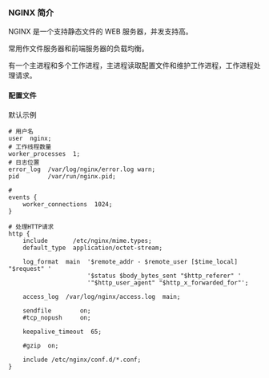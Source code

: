 ### NGINX 简介

NGINX 是一个支持静态文件的 WEB 服务器，并发支持高。

常用作文件服务器和前端服务器的负载均衡。

有一个主进程和多个工作进程，主进程读取配置文件和维护工作进程，工作进程处理请求。

#### 配置文件

默认示例

```shell
# 用户名
user  nginx;
# 工作线程数量
worker_processes  1;
# 日志位置
error_log  /var/log/nginx/error.log warn;
pid        /var/run/nginx.pid;

# 
events {
    worker_connections  1024;
}

# 处理HTTP请求
http {
    include       /etc/nginx/mime.types;
    default_type  application/octet-stream;

    log_format  main  '$remote_addr - $remote_user [$time_local] "$request" '
                      '$status $body_bytes_sent "$http_referer" '
                      '"$http_user_agent" "$http_x_forwarded_for"';

    access_log  /var/log/nginx/access.log  main;

    sendfile        on;
    #tcp_nopush     on;

    keepalive_timeout  65;

    #gzip  on;

    include /etc/nginx/conf.d/*.conf;
}

```



